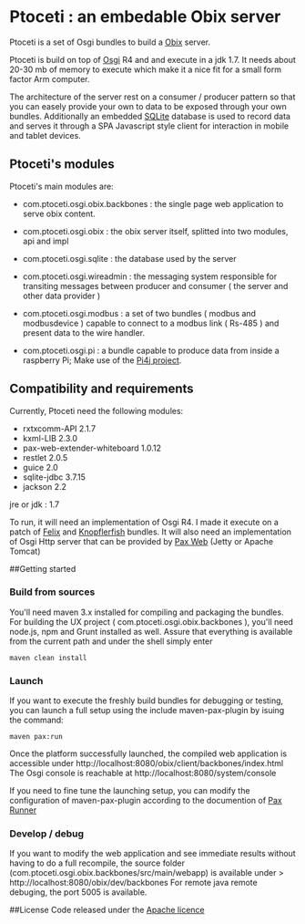 Ptoceti : an embedable Obix server
==================================================

Ptoceti is a set of Osgi bundles to build a [Obix]( http://www.obix.org/) server.

Ptoceti is build on top of [Osgi](www.osgi.org) R4 and and execute in a jdk 1.7. It needs about 20-30 mb of memory to execute which make it a nice fit for a small form factor Arm computer.

The architecture of the server rest on a consumer / producer pattern so that you can easely provide your own to data to be exposed through your own bundles.
Additionally an embedded [SQLite](http://sqlite.org) database is used to record data and serves it through a SPA Javascript style client for interaction in mobile and tablet devices.

 
## Ptoceti's modules

Ptoceti's main modules are:

- com.ptoceti.osgi.obix.backbones : the single page web application to serve obix content.

- com.ptoceti.osgi.obix : the obix server itself, splitted into two modules, api and impl

- com.ptoceti.osgi.sqlite : the database used by the server

- com.ptoceti.osgi.wireadmin : the messaging system responsible for transiting messages between producer and consumer ( the server and other data provider )

- com.ptoceti.osgi.modbus : a set of two bundles ( modbus and modbusdevice ) capable to connect to a modbus link ( Rs-485 ) and present data to the wire handler.

- com.ptoceti.osgi.pi : a bundle capable to produce data from inside a raspberry Pi; Make use of the [Pi4j project](https://github.com/Pi4J/pi4j/).


## Compatibility and requirements

Currently, Ptoceti need the following modules:
- rxtxcomm-API 2.1.7
- kxml-LIB 2.3.0
- pax-web-extender-whiteboard 1.0.12
- restlet 2.0.5
- guice 2.0
- sqlite-jdbc 3.7.15
- jackson 2.2

jre or jdk : 1.7


To run, it will need an implementation of Osgi R4. I made it execute on a patch of [Felix](/felix.apache.org) and [Knopflerfish](http://www.knopflerfish.org/) bundles.
It will also need an implementation of Osgi Http server that can be provided by  [Pax Web](https://github.com/ops4j/org.ops4j.pax.web) (Jetty or Apache Tomcat)
 
##Getting started

### Build from sources

You'll need maven 3.x installed for compiling and packaging the bundles. For building the UX project ( com.ptoceti.osgi.obix.backbones ), you'll need node.js, npm and Grunt installed as well.
Assure that everything is available from the current path and under the shell simply enter

```
maven clean install
```

### Launch
If you want to execute the freshly build bundles for debugging or testing, you can launch a full setup using the include maven-pax-plugin by isuing the command:

```
maven pax:run
```
Once the platform successfully launched, the compiled web application is accessible under http://localhost:8080/obix/client/backbones/index.html
The Osgi console is reachable at http://localhost:8080/system/console

If you need to fine tune the launching setup, you can modify the configuration of maven-pax-plugin according to the documention of [Pax Runner](https://ops4j1.jira.com/wiki/display/paxrunner/Pax+Runner)

### Develop / debug
If you want to modify the web application and see immediate results without having to do a full recompile, the source folder (com.ptoceti.osgi.obix.backbones/src/main/webapp) is available under > http://localhost:8080/obix/dev/backbones
For remote java remote debuging, the port 5005 is available. 

##License
Code released under the [Apache licence]( http://www.apache.org/licenses/)




